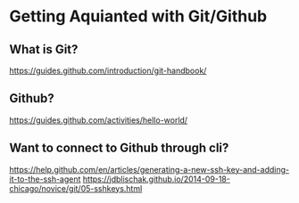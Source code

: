 # Getting Aquianted with Git/Github 

## What is Git?
https://guides.github.com/introduction/git-handbook/

## Github?
https://guides.github.com/activities/hello-world/

## Want to connect to Github through cli? 
https://help.github.com/en/articles/generating-a-new-ssh-key-and-adding-it-to-the-ssh-agent
https://jdblischak.github.io/2014-09-18-chicago/novice/git/05-sshkeys.html

